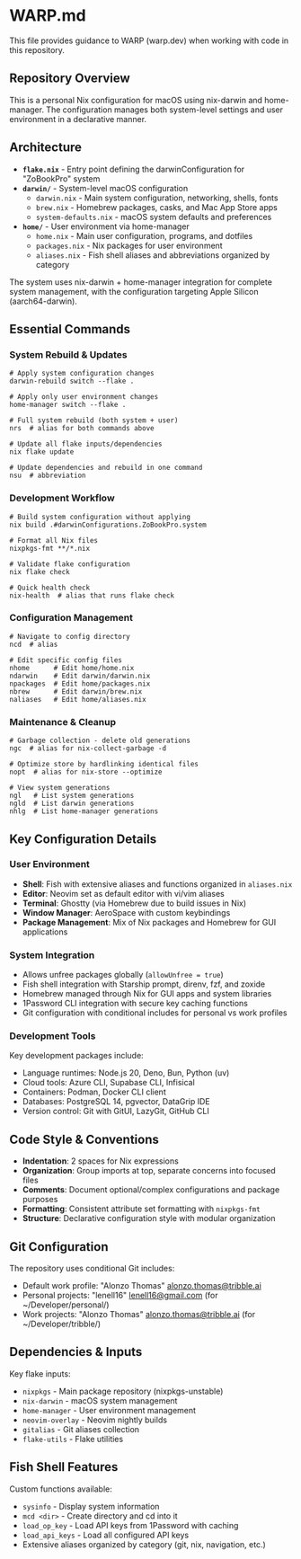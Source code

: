 # WARP.md

This file provides guidance to WARP (warp.dev) when working with code in this repository.

## Repository Overview

This is a personal Nix configuration for macOS using nix-darwin and home-manager. The configuration manages both system-level settings and user environment in a declarative manner.

## Architecture

- **`flake.nix`** - Entry point defining the darwinConfiguration for "ZoBookPro" system
- **`darwin/`** - System-level macOS configuration
  - `darwin.nix` - Main system configuration, networking, shells, fonts
  - `brew.nix` - Homebrew packages, casks, and Mac App Store apps  
  - `system-defaults.nix` - macOS system defaults and preferences
- **`home/`** - User environment via home-manager
  - `home.nix` - Main user configuration, programs, and dotfiles
  - `packages.nix` - Nix packages for user environment
  - `aliases.nix` - Fish shell aliases and abbreviations organized by category

The system uses nix-darwin + home-manager integration for complete system management, with the configuration targeting Apple Silicon (aarch64-darwin).

## Essential Commands

### System Rebuild & Updates
```fish
# Apply system configuration changes
darwin-rebuild switch --flake .

# Apply only user environment changes  
home-manager switch --flake .

# Full system rebuild (both system + user)
nrs  # alias for both commands above

# Update all flake inputs/dependencies
nix flake update

# Update dependencies and rebuild in one command
nsu  # abbreviation
```

### Development Workflow
```fish
# Build system configuration without applying
nix build .#darwinConfigurations.ZoBookPro.system

# Format all Nix files
nixpkgs-fmt **/*.nix

# Validate flake configuration
nix flake check

# Quick health check
nix-health  # alias that runs flake check
```

### Configuration Management
```fish
# Navigate to config directory
ncd  # alias

# Edit specific config files
nhome      # Edit home/home.nix
ndarwin    # Edit darwin/darwin.nix  
npackages  # Edit home/packages.nix
nbrew      # Edit darwin/brew.nix
naliases   # Edit home/aliases.nix
```

### Maintenance & Cleanup
```fish
# Garbage collection - delete old generations
ngc  # alias for nix-collect-garbage -d

# Optimize store by hardlinking identical files
nopt  # alias for nix-store --optimize

# View system generations
ngl   # List system generations
ngld  # List darwin generations  
nhlg  # List home-manager generations
```

## Key Configuration Details

### User Environment
- **Shell**: Fish with extensive aliases and functions organized in `aliases.nix`
- **Editor**: Neovim set as default editor with vi/vim aliases
- **Terminal**: Ghostty (via Homebrew due to build issues in Nix)
- **Window Manager**: AeroSpace with custom keybindings
- **Package Management**: Mix of Nix packages and Homebrew for GUI applications

### System Integration
- Allows unfree packages globally (`allowUnfree = true`)
- Fish shell integration with Starship prompt, direnv, fzf, and zoxide
- Homebrew managed through Nix for GUI apps and system libraries
- 1Password CLI integration with secure key caching functions
- Git configuration with conditional includes for personal vs work profiles

### Development Tools
Key development packages include:
- Language runtimes: Node.js 20, Deno, Bun, Python (uv)
- Cloud tools: Azure CLI, Supabase CLI, Infisical
- Containers: Podman, Docker CLI client  
- Databases: PostgreSQL 14, pgvector, DataGrip IDE
- Version control: Git with GitUI, LazyGit, GitHub CLI

## Code Style & Conventions

- **Indentation**: 2 spaces for Nix expressions
- **Organization**: Group imports at top, separate concerns into focused files
- **Comments**: Document optional/complex configurations and package purposes
- **Formatting**: Consistent attribute set formatting with `nixpkgs-fmt`
- **Structure**: Declarative configuration style with modular organization

## Git Configuration

The repository uses conditional Git includes:
- Default work profile: "Alonzo Thomas" <alonzo.thomas@tribble.ai>
- Personal projects: "lenell16" <lenell16@gmail.com> (for ~/Developer/personal/)
- Work projects: "Alonzo Thomas" <alonzo.thomas@tribble.ai> (for ~/Developer/tribble/)

## Dependencies & Inputs

Key flake inputs:
- `nixpkgs` - Main package repository (nixpkgs-unstable)
- `nix-darwin` - macOS system management
- `home-manager` - User environment management  
- `neovim-overlay` - Neovim nightly builds
- `gitalias` - Git aliases collection
- `flake-utils` - Flake utilities

## Fish Shell Features

Custom functions available:
- `sysinfo` - Display system information
- `mcd <dir>` - Create directory and cd into it  
- `load_op_key` - Load API keys from 1Password with caching
- `load_api_keys` - Load all configured API keys
- Extensive aliases organized by category (git, nix, navigation, etc.)
